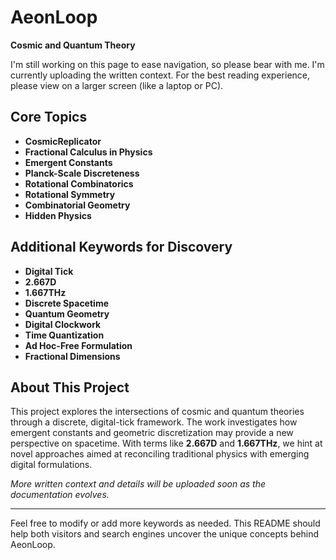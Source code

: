 # AeonLoop

**Cosmic and Quantum Theory**

I'm still working on this page to ease navigation, so please bear with me. I'm currently uploading the written context. For the best reading experience, please view on a larger screen (like a laptop or PC).

## Core Topics

- **CosmicReplicator**
- **Fractional Calculus in Physics**
- **Emergent Constants**
- **Planck-Scale Discreteness**
- **Rotational Combinatorics**
- **Rotational Symmetry**
- **Combinatorial Geometry**
- **Hidden Physics**

## Additional Keywords for Discovery

- **Digital Tick**
- **2.667D**
- **1.667THz**
- **Discrete Spacetime**
- **Quantum Geometry**
- **Digital Clockwork**
- **Time Quantization**
- **Ad Hoc-Free Formulation**
- **Fractional Dimensions**

## About This Project

This project explores the intersections of cosmic and quantum theories through a discrete, digital-tick framework. The work investigates how emergent constants and geometric discretization may provide a new perspective on spacetime. With terms like **2.667D** and **1.667THz**, we hint at novel approaches aimed at reconciling traditional physics with emerging digital formulations.

*More written context and details will be uploaded soon as the documentation evolves.*

---

Feel free to modify or add more keywords as needed. This README should help both visitors and search engines uncover the unique concepts behind AeonLoop.
